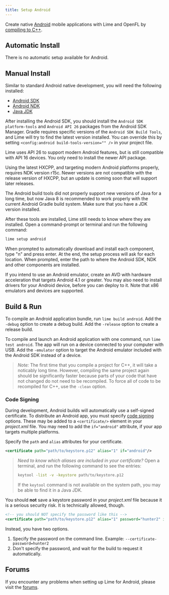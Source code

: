 ```yaml
---
title: Setup Android
---
```


Create native [Android](https://developer.android.com) mobile applications with Lime and OpenFL by [compiling to C++](https://haxe.org/manual/target-cpp-getting-started.html).

## Automatic Install

There is no automatic setup available for Android.

## Manual Install

Similar to standard Android native development, you will need the following installed:

 * [Android SDK](http://developer.android.com/sdk/index.html)
 * [Android NDK](http://developer.android.com/tools/sdk/ndk/index.html)
 * [Java JDK](http://www.oracle.com/technetwork/java/javasebusiness/downloads/java-archive-downloads-javase6-419409.html#jdk-6u45-oth-JPR)

After installing the Android SDK, you should install the `Android SDK platform-tools` and `Android API 26` packages from the Android SDK Manager. Gradle requires specific versions of the `Android SDK Build Tools`, and Lime will try to find the latest version installed. You can override this by setting `<config:android build-tools-version="" />` in your project file.

Lime uses API 26 to support modern Android features, but is still compatible with API 16 devices. You only need to install the newer API package.

Using the latest HXCPP, and targeting modern Android platforms properly, requires NDK version r15c. Newer versions are not compatible with the release version of HXCPP, but an update is coming soon that will support later releases.

The Android build tools did not properly support new versions of Java for a long time, but now Java 8 is recommended to work properly with the current Android Gradle build system. Make sure that you have a JDK version installed.

After these tools are installed, Lime still needs to know where they are installed. Open a command-prompt or terminal and run the following command:

```sh
lime setup android
```

When prompted to automatically download and install each component, type "n" and press enter. At the end, the setup process will ask for each location. When prompted, enter the path to where the Android SDK, NDK and other components are installed.

If you intend to use an Android emulator, create an AVD with hardware acceleration that targets Android 4.1 or greater. You may also need to install drivers for your Android device, before you can deploy to it. Note that x86 emulators and devices are supported.

## Build & Run

To compile an Android application bundle, run `lime build android`. Add the `-debug` option to create a debug build. Add the `-release` option to create a release build.

To compile and launch an Android application with one command, run `lime test android`. The app will run on a device connected to your computer with USB. Add the `-emulator` option to target the Android emulator included with the Android SDK instead of a device.

> _Note:_ The first time that you compile a project for C++, it will take a noticably long time. However, compiling the same project again should be significantly faster because parts of your code that have not changed do not need to be recompiled. To force all of code to be recompiled for C++, use the `-clean` option.

### Code Signing

During development, Android builds will automatically use a self-signed certificate. To distribute an Android app, you must specify [code signing](https://developer.android.com/studio/publish/app-signing) options. These may be added to a `<certificate/>` element in your _project.xml_ file. You may need to add the `if="android"` attribute, if your app targets multiple platforms.

Specify the `path` and `alias` attributes for your certificate.

```xml
<certificate path="path/to/keystore.p12" alias="1" if="android"/>
```

> _Need to know which aliases are included in your certificate?_ Open a terminal, and run the following command to see the entries:
>
> ```sh
> keytool -list -v -keystore path/to/keystore.p12
> ```
>
> If the `keytool` command is not available on the system path, you may be able to find it in a Java JDK.

You should **not** save a keystore password in your _project.xml_ file because it is a serious security risk. It is technically allowed, though.

```xml
<!-- you should NOT specify the password like this -->
<certificate path="path/to/keystore.p12" alias="1" password="hunter2" if="android"/>
```

Instead, you have two options.

1) Specify the password on the command line. Example: `--certificate-password=hunter2`
2) Don't specify the password, and wait for the build to request it automatically.

## Forums

If you encounter any problems when setting up Lime for Android, please visit the [forums](http://community.openfl.org/c/help).
